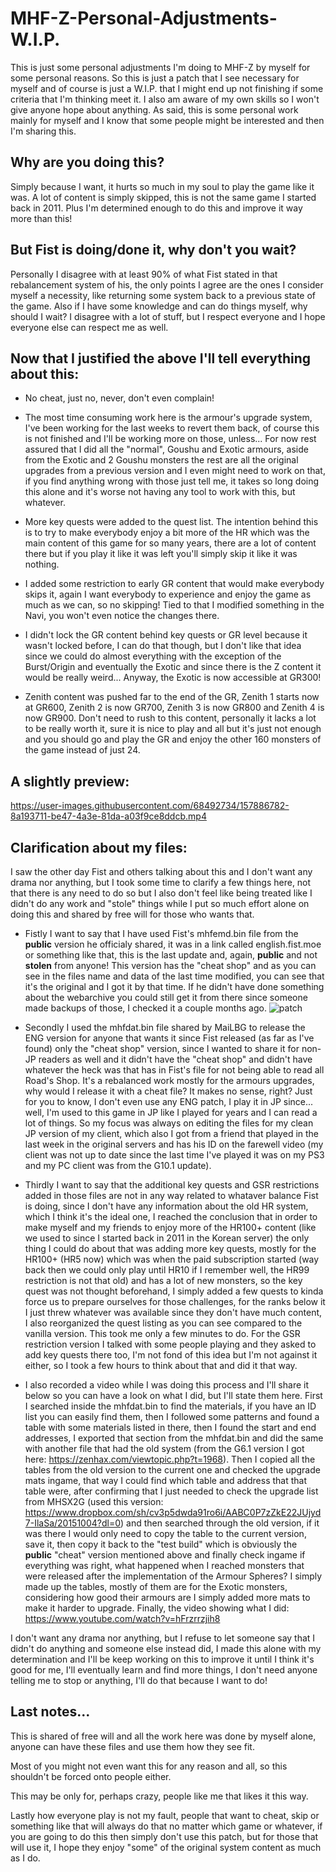 # MHF-Z-Personal-Adjustments-W.I.P.
This is just some personal adjustments I'm doing to MHF-Z by myself for some personal reasons. So this is just a patch that I see necessary for myself and of course is just a W.I.P. that I might end up not finishing if some criteria that I'm thinking meet it. I also am aware of my own skills so I won't give anyone hope about anything. As said, this is some personal work mainly for myself and I know that some people might be interested and then I'm sharing this.

## Why are you doing this?
Simply because I want, it hurts so much in my soul to play the game like it was. A lot of content is simply skipped, this is not the same game I started back in 2011. Plus I'm determined enough to do this and improve it way more than this!

## But Fist is doing/done it, why don't you wait?
Personally I disagree with at least 90% of what Fist stated in that rebalancement system of his, the only points I agree are the ones I consider myself a necessity, like returning some system back to a previous state of the game. Also if I have some knowledge and can do things myself, why should I wait? I disagree with a lot of stuff, but I respect everyone and I hope everyone else can respect me as well.

## Now that I justified the above I'll tell everything about this:

* No cheat, just no, never, don't even complain!

* The most time consuming work here is the armour's upgrade system, I've been working for the last weeks to revert them back, of course this is not finished and I'll be working more on those, unless... For now rest assured that I did all the "normal", Goushu and Exotic armours, aside from the Exotic and 2 Goushu monsters the rest are all the original upgrades from a previous version and I even might need to work on that, if you find anything wrong with those just tell me, it takes so long doing this alone and it's worse not having any tool to work with this, but whatever.

* More key quests were added to the quest list. The intention behind this is to try to make everybody enjoy a bit more of the HR which was the main content of this game for so many years, there are a lot of content there but if you play it like it was left you'll simply skip it like it was nothing.

* I added some restriction to early GR content that would make everybody skips it, again I want everybody to experience and enjoy the game as much as we can, so no skipping! Tied to that I modified something in the Navi, you won't even notice the changes there.

* I didn't lock the GR content behind key quests or GR level because it wasn't locked before, I can do that though, but I don't like that idea since we could do almost everything with the exception of the Burst/Origin and eventually the Exotic and since there is the Z content it would be really weird... Anyway, the Exotic is now accessible at GR300!

* Zenith content was pushed far to the end of the GR, Zenith 1 starts now at GR600, Zenith 2 is now GR700, Zenith 3 is now GR800 and Zenith 4 is now GR900. Don't need to rush to this content, personally it lacks a lot to be really worth it, sure it is nice to play and all but it's just not enough and you should go and play the GR and enjoy the other 160 monsters of the game instead of just 24.

## A slightly preview:

https://user-images.githubusercontent.com/68492734/157886782-8a193711-be47-4a3e-81da-a03f9ce8ddcb.mp4


## Clarification about my files:
I saw the other day Fist and others talking about this and I don't want any drama nor anything, but I took some time to clarify a few things here, not that there is any need to do so but I also don't feel like being treated like I didn't do any work and "stole" things while I put so much effort alone on doing this and shared by free will for those who wants that.

* Fistly I want to say that I have used Fist's mhfemd.bin file from the **public** version he officialy shared, it was in a link called english.fist.moe or something like that, this is the last update and, again, **public** and not **stolen** from anyone! This version has the "cheat shop" and as you can see in the files name and data of the last time modified, you can see that it's the original and I got it by that time. If he didn't have done something about the webarchive you could still get it from there since someone made backups of those, I checked it a couple months ago.
![patch](https://user-images.githubusercontent.com/68492734/159828680-f7d842a4-978d-4f1c-a682-6cd194e5ce73.png)

* Secondly I used the mhfdat.bin file shared by MaiLBG to release the ENG version for anyone that wants it since Fist released (as far as I've found) only the "cheat shop" version, since I wanted to share it for non-JP readers as well and it didn't have the "cheat shop" and didn't have whatever the heck was that has in Fist's file for not being able to read all Road's Shop. It's a rebalanced work mostly for the armours upgrades, why would I release it with a cheat file? It makes no sense, right?
Just for you to know, I don't even use any ENG patch, I play it in JP since... well, I'm used to this game in JP like I played for years and I can read a lot of things. So my focus was always on editing the files for my clean JP version of my client, which also I got from a friend that played in the last week in the original servers and has his ID on the farewell video (my client was not up to date since the last time I've played it was on my PS3 and my PC client was from the G10.1 update).

* Thirdly I want to say that the additional key quests and GSR restrictions added in those files are not in any way related to whataver balance Fist is doing, since I don't have any information about the old HR system, which I think it's the ideal one, I reached the conclusion that in order to make myself and my friends to enjoy more of the HR100+ content (like we used to since I started back in 2011 in the Korean server) the only thing I could do about that was adding more key quests, mostly for the HR100+ (HR5 now) which was when the paid subscription started (way back then we could only play until HR10 if I remember well, the HR99 restriction is not that old) and has a lot of new monsters, so the key quest was not thought beforehand, I simply added a few quests to kinda force us to prepare ourselves for those challenges, for the ranks below it I just threw whatever was available since they don't have much content, I also reorganized the quest listing as you can see compared to the vanilla version. This took me only a few minutes to do. For the GSR restriction version I talked with some people playing and they asked to add key quests there too, I'm not fond of this idea but I'm not against it either, so I took a few hours to think about that and did it that way.

* I also recorded a video while I was doing this process and I'll share it below so you can have a look on what I did, but I'll state them here. First I searched inside the mhfdat.bin to find the materials, if you have an ID list you can easily find them, then I followed some patterns and found a table with some materials listed in there, then I found the start and end addresses, I exported that section from the mhfdat.bin and did the same with another file that had the old system (from the G6.1 version I got here: https://zenhax.com/viewtopic.php?t=1968). Then I copied all the tables from the old version to the current one and checked the upgrade mats ingame, that way I could find which table and address that that table were, after confirming that I just needed to check the upgrade list from MHSX2G (used this version: https://www.dropbox.com/sh/cv3p5dwda91ro6i/AABC0P7zZkE22JUjyd7-IlaSa/20151004?dl=0) and then searched through the old version, if it was there I would only need to copy the table to the current version, save it, then copy it back to the "test build" which is obviously the **public** "cheat" version mentioned above and finally check ingame if everything was right, what happened when I reached monsters that were released after the implementation of the Armour Spheres? I simply made up the tables, mostly of them are for the Exotic monsters, considering how good their armours are I simply added more mats to make it harder to upgrade.
Finally, the video showing what I did: https://www.youtube.com/watch?v=hFrzrrzjih8

I don't want any drama nor anything, but I refuse to let someone say that I didn't do anything and someone else instead did, I made this alone with my determination and I'll be keep working on this to improve it until I think it's good for me, I'll eventually learn and find more things, I don't need anyone telling me to stop or anything, I'll do that because I want to do!

## Last notes...
This is shared of free will and all the work here was done by myself alone, anyone can have these files and use them how they see fit.

Most of you might not even want this for any reason and all, so this shouldn't be forced onto people either.

This may be only for, perhaps crazy, people like me that likes it this way.

Lastly how everyone play is not my fault, people that want to cheat, skip or something like that will always do that no matter which game or whatever, if you are going to do this then simply don't use this patch, but for those that will use it, I hope they enjoy "some" of the original system content as much as I do.
